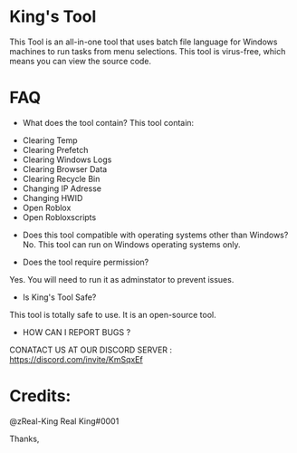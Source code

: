 # King's Tool
This Tool is an all-in-one tool that uses batch file language for Windows machines to run tasks from menu selections. This tool is virus-free, which means you can view the source code.

# FAQ

* What does the tool contain?
This tool contain:
- Clearing Temp
- Clearing Prefetch
- Clearing Windows Logs
- Clearing Browser Data
- Clearing Recycle Bin
- Changing IP Adresse
- Changing HWID
- Open Roblox
- Open Robloxscripts

* Does this tool compatible with operating systems other than Windows?
No. This tool can run on Windows operating systems only.

* Does the tool require permission?

Yes. You will need to run it as adminstator to prevent issues.

* Is King's Tool Safe?

This tool is totally safe to use. It is an open-source tool.

* HOW CAN I REPORT BUGS ?

CONATACT US AT OUR DISCORD SERVER : https://discord.com/invite/KmSqxEf

# Credits:
@zReal-King
Real King#0001

Thanks,
